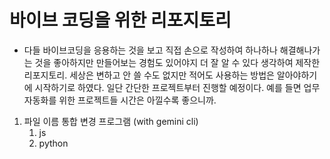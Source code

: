 # 바이브 코딩을 위한 리포지토리
 - 다들 바이브코딩을 응용하는 것을 보고 직접 손으로 작성하여 하나하나 해결해나가는 것을 좋아하지만 만들어보는 경험도 있어야지 더 잘 알 수 있다 생각하여 제작한 리포지토리. 세상은 변하고 안 쓸 수도 없지만 적어도 사용하는 방법은 알아야하기에 시작하기로 하였다. 일단 간단한 프로젝트부터 진행할 예정이다. 예를 들면 업무 자동화를 위한 프로젝트들 시간은 아낄수록 좋으니까.


1. 파일 이름 통합 변경 프로그램 (with gemini cli)
    1. js
    2. python
